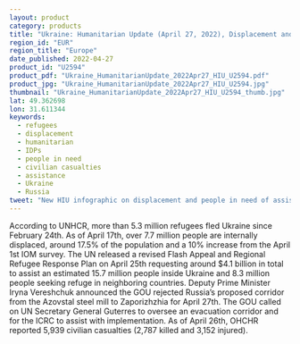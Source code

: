 ```yaml
---
layout: product
category: products
title: "Ukraine: Humanitarian Update (April 27, 2022), Displacement and People in Need of Assistance"
region_id: "EUR" 
region_title: "Europe" 
date_published: 2022-04-27
product_id: "U2594"
product_pdf: "Ukraine_HumanitarianUpdate_2022Apr27_HIU_U2594.pdf"
product_jpg: "Ukraine_HumanitarianUpdate_2022Apr27_HIU_U2594.jpg"
thumbnail: "Ukraine_HumanitarianUpdate_2022Apr27_HIU_U2594_thumb.jpg"
lat: 49.362698
lon: 31.611344
keywords:
  - refugees
  - displacement
  - humanitarian
  - IDPs
  - people in need
  - civilian casualties
  - assistance
  - Ukraine
  - Russia
tweet: "New HIU infographic on displacement and people in need of assistance in Ukraine."
---
```

According to UNHCR, more than 5.3 million refugees fled Ukraine since February 24th. As of April 17th, over 7.7 million people are internally displaced, around 17.5% of the population and a 10% increase from the April 1st IOM survey. The UN released a revised Flash Appeal and Regional Refugee Response Plan on April 25th requesting around $4.1 billion in total to assist an estimated 15.7 million people inside Ukraine and 8.3 million people seeking refuge in neighboring countries. Deputy Prime Minister Iryna Vereshchuk announced the GOU rejected Russia’s proposed corridor from the Azovstal steel mill to Zaporizhzhia for April 27th. The GOU called on UN Secretary General Guterres to oversee an evacuation corridor and for the ICRC to assist with implementation. As of April 26th, OHCHR reported 5,939 civilian casualties (2,787 killed and 3,152 injured).
